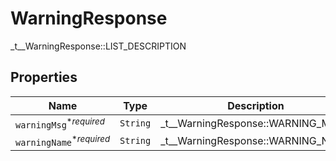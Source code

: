 

# WarningResponse

_t__WarningResponse::LIST_DESCRIPTION

## Properties

| Name | Type | Description | Notes |
|------------ | ------------- | ------------- | -------------|
| `warningMsg`<sup>*_required_</sup> | ```String``` |  _t__WarningResponse::WARNING_MSG  |  |
| `warningName`<sup>*_required_</sup> | ```String``` |  _t__WarningResponse::WARNING_NAME  |  |



